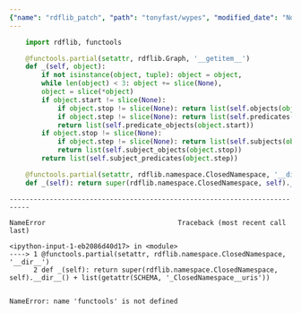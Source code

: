 ```yaml
---
{"name": "rdflib_patch", "path": "tonyfast/wypes", "modified_date": "November 14, 2019"}
---
```

```python
    import rdflib, functools
```


```python
    @functools.partial(setattr, rdflib.Graph, '__getitem__')
    def _(self, object):
        if not isinstance(object, tuple): object = object,
        while len(object) < 3: object += slice(None),
        object = slice(*object)
        if object.start != slice(None):
            if object.stop != slice(None): return list(self.objects(object.start, object.stop))
            if object.step != slice(None): return list(self.predicates(object.start, object.stop))
            return list(self.predicate_objects(object.start))
        if object.stop != slice(None):
            if object.step != slice(None): return list(self.subjects(object.stop, object.step))
            return list(self.subject_objects(object.stop))
        return list(self.subject_predicates(object.step))           
```


```python
    @functools.partial(setattr, rdflib.namespace.ClosedNamespace, '__dir__')
    def _(self): return super(rdflib.namespace.ClosedNamespace, self).__dir__() + list(getattr(self, '_ClosedNamespace__uris'))
```


    ---------------------------------------------------------------------------

    NameError                                 Traceback (most recent call last)

    <ipython-input-1-eb2086d40d17> in <module>
    ----> 1 @functools.partial(setattr, rdflib.namespace.ClosedNamespace, '__dir__')
          2 def _(self): return super(rdflib.namespace.ClosedNamespace, self).__dir__() + list(getattr(SCHEMA, '_ClosedNamespace__uris'))


    NameError: name 'functools' is not defined



```python

```
